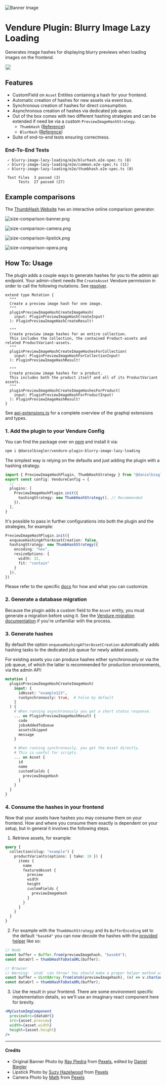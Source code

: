 ![Banner Image](https://raw.githubusercontent.com/DanielBiegler/bieglers-vendure-plugins/master/packages/blurry-image-lazy-loading/assets/thumbnail_16x9.jpeg)

# Vendure Plugin: Blurry Image Lazy Loading

Generates image hashes for displaying blurry previews when loading images on the frontend.

<a href="https://www.npmjs.com/package/@danielbiegler/vendure-plugin-blurry-image-lazy-loading" target="_blank">
  <img src="https://badge.fury.io/js/@danielbiegler%2Fvendure-plugin-blurry-image-lazy-loading.svg" alt="npm version badge" height="18">
</a>

## Features

- CustomField on `Asset` Entities containing a hash for your frontend.
- Automatic creation of hashes for new assets via event bus.
- Synchronous creation of hashes for direct consumption.
- Asynchronous creation of hashes via dedicated job queue.
- Out of the box comes with two different hashing strategies and can be extended if need be via a custom `PreviewImageHashStrategy`.
  - `ThumbHash` ([Reference](https://github.com/evanw/thumbhash))
  - `BlurHash` ([Reference](https://github.com/woltapp/blurhash))
- Suite of end-to-end tests ensuring correctness.

### End-To-End Tests

```
 ✓ blurry-image-lazy-loading/e2e/blurhash.e2e-spec.ts (8)
 ✓ blurry-image-lazy-loading/e2e/common.e2e-spec.ts (11)
 ✓ blurry-image-lazy-loading/e2e/thumbhash.e2e-spec.ts (8)

 Test Files  3 passed (3)
      Tests  27 passed (27)
```

## Example comparisons

The [ThumbHash Website](https://evanw.github.io/thumbhash/) has an interactive online comparison generator.

![size-comparison-banner.png](https://github.com/DanielBiegler/bieglers-vendure-plugins/raw/master/packages/blurry-image-lazy-loading/assets/size-comparison-banner.png)

![size-comparison-camera.png](https://github.com/DanielBiegler/bieglers-vendure-plugins/raw/master/packages/blurry-image-lazy-loading/assets/size-comparison-camera.png)

![size-comparison-lipstick.png](https://github.com/DanielBiegler/bieglers-vendure-plugins/raw/master/packages/blurry-image-lazy-loading/assets/size-comparison-lipstick.png)

![size-comparison-opera.png](https://github.com/DanielBiegler/bieglers-vendure-plugins/raw/master/packages/blurry-image-lazy-loading/assets/size-comparison-opera.png)

## How To: Usage

The plugin adds a couple ways to generate hashes for you to the admin api endpoint.
Your admin-client needs the `CreateAsset` Vendure permission in order to call the following mutations. See [resolver](./src/api/admin.resolver.ts).

```gql
extend type Mutation {
  """
  Create a preview image hash for one image.
  """
  pluginPreviewImageHashCreateImageHash(
    input: PluginPreviewImageHashCreateInput!
  ): PluginPreviewImageHashCreateResult!

  """
  Create preview image hashes for an entire collection.
  This includes the collection, the contained Product-assets and related ProductVariant-assets.
  """
  pluginPreviewImageHashCreateImageHashesForCollection(
    input: PluginPreviewImageHashForCollectionInput!
  ): PluginPreviewImageHashResult!

  """
  Create preview image hashes for a product.
  This includes both the product itself and all of its ProductVariant assets.
  """
  pluginPreviewImageHashCreateImageHashesForProduct(
    input: PluginPreviewImageHashForProductInput!
  ): PluginPreviewImageHashResult!
}
```

See [api-extensions.ts](./src/api/api-extensions.ts) for a complete overview of the graphql extensions and types.

### 1. Add the plugin to your Vendure Config

You can find the package over on [npm](https://www.npmjs.com/package/@danielbiegler/vendure-plugin-blurry-image-lazy-loading) and install it via:

```bash
npm i @danielbiegler/vendure-plugin-blurry-image-lazy-loading
```

The simplest way is relying on the defaults and just adding the plugin with a hashing strategy.

```ts
import { PreviewImageHashPlugin, ThumbHashStrategy } from "@danielbiegler/vendure-plugin-blurry-image-lazy-loading";
export const config: VendureConfig = {
  // ...
  plugins: [
    PreviewImageHashPlugin.init({
      hashingStrategy: new ThumbHashStrategy(), // Recommended
    }),
  ],
}
```

It's possible to pass in further configurations into both the plugin and the strategies, for example:

```ts
PreviewImageHashPlugin.init({
  enqueueHashingAfterAssetCreation: false,
  hashingStrategy: new ThumbHashStrategy({
    encoding: "hex",
    resizeOptions: {
      width: 32,
      fit: "contain"
    }
  }),
})
```

Please refer to the specific [docs](./src/types.ts) for how and what you can customize.

### 2. Generate a database migration

Because the plugin adds a custom field to the `Asset` entity, you must generate a migration before using it. See the [Vendure migration documentation](https://docs.vendure.io/guides/developer-guide/migrations/) if you're unfamiliar with the process.

### 3. Generate hashes

By default the option `enqueueHashingAfterAssetCreation` automatically adds hashing tasks to the dedicated job queue for newly added assets.

For existing assets you can produce hashes either synchronously or via the job queue, of which the latter is recommended for production environments, via the admin API:

```graphql
mutation {
  pluginPreviewImageHashCreateImageHash(
    input: {
      idAsset: "example123",
      runSynchronously: true,  # False by default
    }
  ) {
    # When running asynchronously you get a short status response.
    ... on PluginPreviewImageHashResult {
      code
      jobsAddedToQueue
      assetsSkipped
      message
    }

    # When running synchronously, you get the Asset directly.
    # This is useful for scripts.
    ... on Asset {
      id
      name
      customFields {
        previewImageHash
      }
    }
  }
}
```

### 4. Consume the hashes in your frontend

Now that your assets have hashes you may consume them on your frontend. How and where you consume them exactly is dependent on your setup, but in general it involves the following steps.

1. Retrieve assets, for example:

```graphql
query {
  collection(slug: "example") {
    productVariants(options: { take: 10 }) {
      items {
        name
        featuredAsset {
          preview
          width
          height
          customFields {
            previewImageHash
          }
        }
      }
    }
  }
}
```

2. For example with the `ThumbHashStrategy` and its `BufferEncoding` set to the default `"base64"` you can now decode the hashes with the [provided helper](https://github.com/evanw/thumbhash/blob/a652ce6ed691242f459f468f0a8756cda3b90a82/js/thumbhash.js#L278-L288) like so:
    
```ts
// Node
const buffer = Buffer.from(previewImagehash, "base64");
const dataUrl = thumbHashToDataURL(buffer);
```

```ts
// Browser
// Warning: `atob` can throw! You should make a proper helper method with error handling. Skipping that here for brevity.
const buffer = Uint8Array.from(atob(previewImagehash), (v) => v.charCodeAt(0));
const dataUrl = thumbHashToDataURL(buffer);
```

3. Use the result in your frontend. There are some environment specific implementation details, so we'll use an imaginary react component here for brevity.

```jsx
<MyCustomImgComponent
  previewSrc={dataUrl}
  src={asset.preview}
  width={asset.width}
  height={asset.height}
/>
```

---

#### Credits

- Original Banner Photo by [Ray Piedra](https://www.pexels.com/@craytive/) from [Pexels](https://www.pexels.com/photo/beauty-product-in-pink-color-2720447/), edited by [Daniel Biegler](https://www.danielbiegler.de/)
- Lipstick Photo by [Suzy Hazelwood](https://www.pexels.com/@suzyhazelwood/) from [Pexels](https://www.pexels.com/photo/close-up-photo-of-pink-lipstick-and-blush-on-2533266/)
- Camera Photo by [Math](https://www.pexels.com/@madebymath/) from [Pexels](https://www.pexels.com/photo/black-fujifilm-dslr-camera-90946/)
